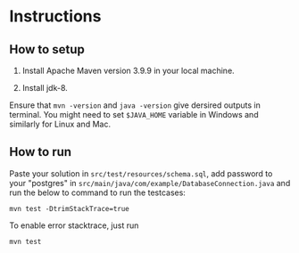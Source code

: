 # Instructions

## How to setup

1. Install Apache Maven version 3.9.9 in your local machine.

2. Install jdk-8.

Ensure that `mvn -version` and `java -version` give dersired outputs in terminal. You might need to set `$JAVA_HOME` variable in Windows and similarly for Linux and Mac.

## How to run

Paste your solution in `src/test/resources/schema.sql`, add password to your "postgres" in `src/main/java/com/example/DatabaseConnection.java` and run the below to command to run the testcases:

    mvn test -DtrimStackTrace=true

To enable error stacktrace, just run

    mvn test
